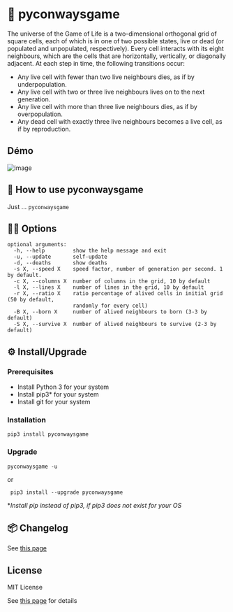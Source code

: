 # :microbe: pyconwaysgame

The universe of the Game of Life is a two-dimensional orthogonal grid of square cells, 
each of which is in one of two possible states, live or dead (or populated and unpopulated, respectively). 
Every cell interacts with its eight neighbours, which are the cells that are horizontally, vertically, 
or diagonally adjacent. At each step in time, the following transitions occur: 

- Any live cell with fewer than two live neighbours dies, as if by underpopulation.
- Any live cell with two or three live neighbours lives on to the next generation.
- Any live cell with more than three live neighbours dies, as if by overpopulation.
- Any dead cell with exactly three live neighbours becomes a live cell, as if by reproduction.

## Démo

![image](./pygameoflife.gif)
## 🚀 How to use **pyconwaysgame**

Just ... ``pyconwaysgame`` 

## 🚀🚀 Options

```
optional arguments:
  -h, --help         show the help message and exit
  -u, --update       self-update
  -d, --deaths       show deaths
  -s X, --speed X    speed factor, number of generation per second. 1 by default.
  -c X, --columns X  number of columns in the grid, 10 by default
  -l X, --lines X    number of lines in the grid, 10 by default
  -r X, --ratio X    ratio percentage of alived cells in initial grid (50 by default,
                     randomly for every cell)
  -B X, --born X     number of alived neighbours to born (3-3 by default)
  -S X, --survive X  number of alived neighbours to survive (2-3 by default)
```  
## ⚙️ Install/Upgrade

### Prerequisites

- Install Python 3 for your system
- Install pip3* for your system
- Install git for your system


 ### Installation 

``pip3 install pyconwaysgame``

### Upgrade


``pyconwaysgame -u``
 
 or

 `` pip3 install --upgrade pyconwaysgame``

*_Install pip instead of pip3, if pip3 does not exist for your OS_

## :package: Changelog

See [this page](CHANGELOG.md)

## License

MIT License

See [this page](LICENSE.txt) for details

